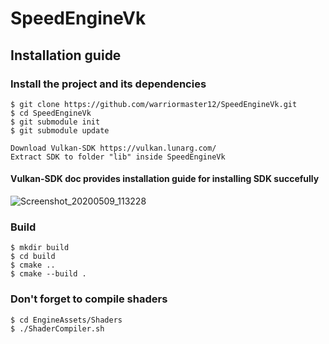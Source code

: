 # SpeedEngineVk

## Installation guide 

### Install the project and its dependencies
```
$ git clone https://github.com/warriormaster12/SpeedEngineVk.git
$ cd SpeedEngineVk
$ git submodule init
$ git submodule update
```
```
Download Vulkan-SDK https://vulkan.lunarg.com/
Extract SDK to folder "lib" inside SpeedEngineVk
```

####  Vulkan-SDK doc provides installation guide for installing SDK succefully
![Screenshot_20200509_113228](https://user-images.githubusercontent.com/33091666/81468532-cd3d2c80-91e8-11ea-94d6-cf9ce4713e68.png)
### Build 
```
$ mkdir build
$ cd build
$ cmake ..
$ cmake --build .
```
### Don't forget to compile shaders 
```
$ cd EngineAssets/Shaders 
$ ./ShaderCompiler.sh
```
